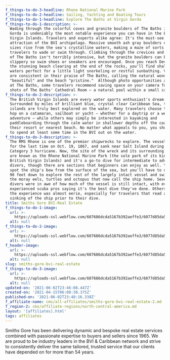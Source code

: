 ```yaml
---
f_things-to-do-3-headline: Rhone National Marine Park
f_things-to-do-2-headline: Sailing, Yachting and Boating Tours
f_things-to-do-1-headline: Explore The Baths at Virgin Gorda
f_things-to-do-1-description: >-
  Wading through the colorful coves and granite boulders of The Baths in Virgin
  Gorda is undeniably the most notable experience you can have in the British
  Virgin Islands. Travelers and experts alike agree: It's the must-see
  attraction of the BVI archipelago. Massive smooth ash gray boulders of varying
  sizes rise from the sea's crystalline waters, making a maze of sorts for
  travelers to wade or swim through. Climbing through the crevices and grottoes
  of The Baths isn't terribly intensive, but the granite boulders can be
  slippery so swim shoes or sneakers are encouraged. Once you reach Devil's Bay,
  the stunning beach clearing at the end of the rocks, you'll find shallow clear
  waters perfect for a little light snorkeling or restful sunbathing. Visitors
  are consistent in their praise of The Baths, calling the natural wonder
  "beautiful" and the beach "pristine."  Although photo opportunities are rife
  at The Baths, some travelers recommend saving space on your camera for a few
  shots of The Baths' Cathedral Room – a natural pool within a small cave.
f_things-to-do-2-description: >-
  The British Virgin Islands are every water sports enthusiast's dream.
  Surrounded by miles of brilliant blue, crystal clear Caribbean Sea, the
  islands are truly best explored on the water. Many travelers choose to island
  hop on a catamaran, sailboat or yacht – whether for a daytrip or a weeklong
  adventure – while others may simply be interested in kayaking and
  paddleboarding through the calm water in shallower depths off the coast of
  their resort or nearest beach. No matter what appeals to you, you should plan
  to spend at least some time in the BVI out on the water.
f_things-to-do-3-description: >-
  The RMS Rhone is one of the premier shipwrecks to explore. The vessel sailed
  for the last time on Oct. 19, 1867, and sank near Salt Island during a
  Category 3 hurricane. Now, the site of the wreck and its surrounding waters
  are known as the Rhone National Marine Park (the sole park of its kind in the
  British Virgin Islands) and it's a go-to dive for intermediate to advanced
  divers, though there are sections that beginners can enjoy as well. \nYou can
  spot the ship's bow from the surface of the sea, but you'll have to dive some
  90 feet down to explore the rest of the largely intact vessel and swim among
  the moray eels, turtles and octopus that now call the ship home. Several
  divers were in awe of how much of the vessel is still intact, with even
  experienced scuba pros saying it's the best dive they've done. Others say that
  the experience was almost eerie, especially for travelers that read about the
  sinking of the ship prior to their dive.
title: Smiths Gore BVI-Real Estate
f_things-to-do-1-image:
  url: >-
    https://uploads-ssl.webflow.com/607686dcda5167b392aeffe3/6077d85da5cf01702eacde75_603322db56fbaAdobeStock_162016870.jpeg
  alt: null
f_things-to-do-2-image:
  url: >-
    https://uploads-ssl.webflow.com/607686dcda5167b392aeffe3/6077d85da5cf01962bacde74_603322d935380content_Canva_-_Yachts_moored_in_port_of_coastal_town.jpeg
  alt: null
f_header-image:
  url: >-
    https://uploads-ssl.webflow.com/607686dcda5167b392aeffe3/6077d85da5cf015439acde73_603321b04a9b6AdobeStock_235731222.jpeg
  alt: null
slug: smiths-gore-bvi-real-estate
f_things-to-do-3-image:
  url: >-
    https://uploads-ssl.webflow.com/607686dcda5167b392aeffe3/6077d85da5cf01998dacde76_603322d6eee72content_Canva_-_Photo_Of_Marine_Life.jpeg
  alt: null
updated-on: '2021-06-02T23:46:08.447Z'
created-on: '2021-04-15T06:08:30.375Z'
published-on: '2021-06-02T23:48:16.338Z'
f_affiliate-name: cms/all-affiliates/smiths-gore-bvi-real-estate-2.md
f_region-2: cms/affiliate-regions/north-central-america.md
layout: '[affiliates].html'
tags: affiliates
---
```


Smiths Gore has been delivering dynamic and bespoke real estate services combined with passionate expertise to buyers and sellers since 1965. We are proud to be industry leaders in the BVI & Caribbean network and strive to consistently deliver the same tailored, trusted service that our clients have depended on for more than 54 years.
